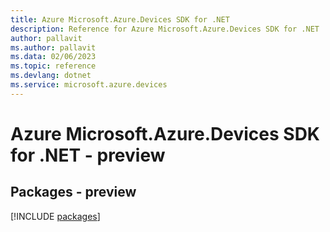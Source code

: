 ```yaml
---
title: Azure Microsoft.Azure.Devices SDK for .NET
description: Reference for Azure Microsoft.Azure.Devices SDK for .NET
author: pallavit
ms.author: pallavit
ms.data: 02/06/2023
ms.topic: reference
ms.devlang: dotnet
ms.service: microsoft.azure.devices
---
```

# Azure Microsoft.Azure.Devices SDK for .NET - preview
## Packages - preview
[!INCLUDE [packages](microsoft.azure.devices-index.md)]